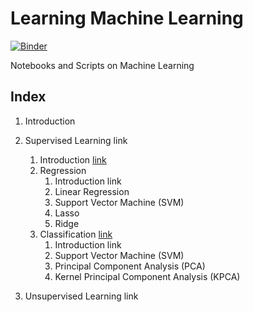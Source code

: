 # Learning Machine Learning

[![Binder](https://mybinder.org/badge_logo.svg)](https://mybinder.org/v2/gh/jmsevillam/LearningML/master)

Notebooks and Scripts on Machine Learning

## Index

1. Introduction

2. Supervised Learning link
    1. Introduction [link]()
    1. Regression
        1. Introduction link
        1. Linear Regression 
        1. Support Vector Machine (SVM)
        1. Lasso 
        1. Ridge
    2. Classification [link](https://github.com/jmsevillam/LearningML/tree/master/Supervised/Classification)
        1. Introduction link
        1. Support Vector Machine (SVM) 
        1. Principal Component Analysis (PCA) 
        1. Kernel Principal Component Analysis (KPCA)
3. Unsupervised Learning link
